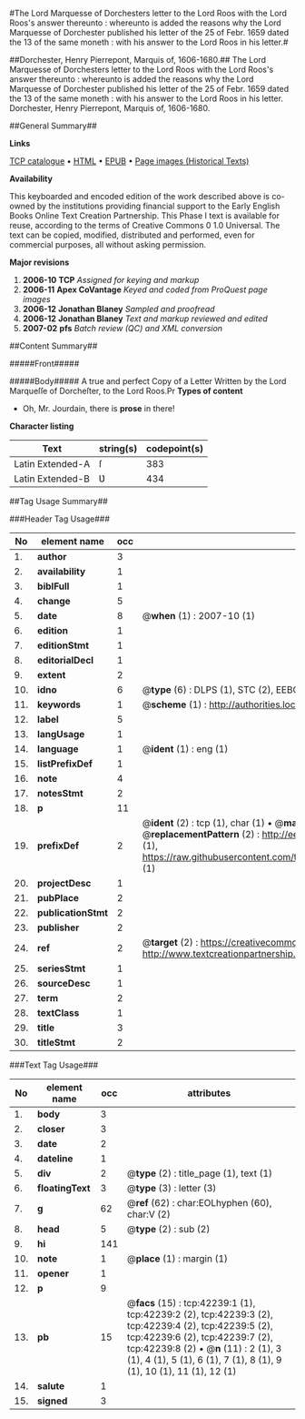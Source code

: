 #The Lord Marquesse of Dorchesters letter to the Lord Roos with the Lord Roos's answer thereunto : whereunto is added the reasons why the Lord Marquesse of Dorchester published his letter of the 25 of Febr. 1659 dated the 13 of the same moneth : with his answer to the Lord Roos in his letter.#

##Dorchester, Henry Pierrepont, Marquis of, 1606-1680.##
The Lord Marquesse of Dorchesters letter to the Lord Roos with the Lord Roos's answer thereunto : whereunto is added the reasons why the Lord Marquesse of Dorchester published his letter of the 25 of Febr. 1659 dated the 13 of the same moneth : with his answer to the Lord Roos in his letter.
Dorchester, Henry Pierrepont, Marquis of, 1606-1680.

##General Summary##

**Links**

[TCP catalogue](http://www.ota.ox.ac.uk/tcp/)  • 
[HTML](http://tei.it.ox.ac.uk/tcp/Texts-HTML/free/A36/A36350.html)  • 
[EPUB](http://tei.it.ox.ac.uk/tcp/Texts-EPUB/free/A36/A36350.epub) • 
[Page images (Historical Texts)](https://data.historicaltexts.jisc.ac.uk/view?pubId=eebo-09015737e&pageId=eebo-09015737e-42239-1)

**Availability**

This keyboarded and encoded edition of the
	       work described above is co-owned by the institutions
	       providing financial support to the Early English Books
	       Online Text Creation Partnership. This Phase I text is
	       available for reuse, according to the terms of Creative
	       Commons 0 1.0 Universal. The text can be copied,
	       modified, distributed and performed, even for
	       commercial purposes, all without asking permission.

**Major revisions**

1. __2006-10__ __TCP__ *Assigned for keying and markup*
1. __2006-11__ __Apex CoVantage__ *Keyed and coded from ProQuest page images*
1. __2006-12__ __Jonathan Blaney__ *Sampled and proofread*
1. __2006-12__ __Jonathan Blaney__ *Text and markup reviewed and edited*
1. __2007-02__ __pfs__ *Batch review (QC) and XML conversion*

##Content Summary##

#####Front#####

#####Body#####
A true and perfect Copy of a Letter Written by the Lord Marqueſſe of Dorcheſter, to the Lord Roos.Pr
**Types of content**

  * Oh, Mr. Jourdain, there is **prose** in there!

**Character listing**


|Text|string(s)|codepoint(s)|
|---|---|---|
|Latin Extended-A|ſ|383|
|Latin Extended-B|Ʋ|434|

##Tag Usage Summary##

###Header Tag Usage###

|No|element name|occ|attributes|
|---|---|---|---|
|1.|__author__|3||
|2.|__availability__|1||
|3.|__biblFull__|1||
|4.|__change__|5||
|5.|__date__|8| @__when__ (1) : 2007-10 (1)|
|6.|__edition__|1||
|7.|__editionStmt__|1||
|8.|__editorialDecl__|1||
|9.|__extent__|2||
|10.|__idno__|6| @__type__ (6) : DLPS (1), STC (2), EEBO-CITATION (1), OCLC (1), VID (1)|
|11.|__keywords__|1| @__scheme__ (1) : http://authorities.loc.gov/ (1)|
|12.|__label__|5||
|13.|__langUsage__|1||
|14.|__language__|1| @__ident__ (1) : eng (1)|
|15.|__listPrefixDef__|1||
|16.|__note__|4||
|17.|__notesStmt__|2||
|18.|__p__|11||
|19.|__prefixDef__|2| @__ident__ (2) : tcp (1), char (1)  •  @__matchPattern__ (2) : ([0-9\-]+):([0-9IVX]+) (1), (.+) (1)  •  @__replacementPattern__ (2) : http://eebo.chadwyck.com/downloadtiff?vid=$1&page=$2 (1), https://raw.githubusercontent.com/textcreationpartnership/Texts/master/tcpchars.xml#$1 (1)|
|20.|__projectDesc__|1||
|21.|__pubPlace__|2||
|22.|__publicationStmt__|2||
|23.|__publisher__|2||
|24.|__ref__|2| @__target__ (2) : https://creativecommons.org/publicdomain/zero/1.0/ (1), http://www.textcreationpartnership.org/docs/. (1)|
|25.|__seriesStmt__|1||
|26.|__sourceDesc__|1||
|27.|__term__|2||
|28.|__textClass__|1||
|29.|__title__|3||
|30.|__titleStmt__|2||


###Text Tag Usage###

|No|element name|occ|attributes|
|---|---|---|---|
|1.|__body__|3||
|2.|__closer__|3||
|3.|__date__|2||
|4.|__dateline__|1||
|5.|__div__|2| @__type__ (2) : title_page (1), text (1)|
|6.|__floatingText__|3| @__type__ (3) : letter (3)|
|7.|__g__|62| @__ref__ (62) : char:EOLhyphen (60), char:V (2)|
|8.|__head__|5| @__type__ (2) : sub (2)|
|9.|__hi__|141||
|10.|__note__|1| @__place__ (1) : margin (1)|
|11.|__opener__|1||
|12.|__p__|9||
|13.|__pb__|15| @__facs__ (15) : tcp:42239:1 (1), tcp:42239:2 (2), tcp:42239:3 (2), tcp:42239:4 (2), tcp:42239:5 (2), tcp:42239:6 (2), tcp:42239:7 (2), tcp:42239:8 (2)  •  @__n__ (11) : 2 (1), 3 (1), 4 (1), 5 (1), 6 (1), 7 (1), 8 (1), 9 (1), 10 (1), 11 (1), 12 (1)|
|14.|__salute__|1||
|15.|__signed__|3||
